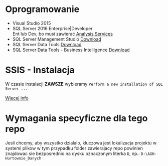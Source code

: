 # Oprogramowanie

* Visual Studio 2015
* SQL Server 2016 Enterprise|Developer  
  Ent lub Dev, bo musi zawierać [Analysis Services](https://docs.microsoft.com/en-us/sql/analysis-services/analysis-services-features-supported-by-the-editions-of-sql-server-2016#a-namessasa-analysis-services)
* SQL Server Management Studio [Download](https://docs.microsoft.com/en-us/sql/ssms/download-sql-server-management-studio-ssms)
* SQL Server Data Tools [Download](https://msdn.microsoft.com/en-us/mt186501.aspx)
* SQL Server Data Tools - Business Intelligence [Download](https://www.microsoft.com/en-us/download/details.aspx?id=42313)

# SSIS - Instalacja

W czasie instalacji **ZAWSZE** wybieramy `Perform a new installation of SQL Server ...`

[Wiecej info](http://www.kodyaz.com/sql-server-tools/sql-server-data-tools-installation-for-visual-studio.aspx)

# Wymagania specyficzne dla tego repo

Jesli chcemy, aby wszystko dzialalo, kluczowa jest lokalizacja projektu w systemi plikow w tym przypadku folder zawierajacy repo powinien znajdowac sie bezposrednio na dysku oznaczonym literka `D`, np.: `D:\AGH-Hurtownie_Danych`